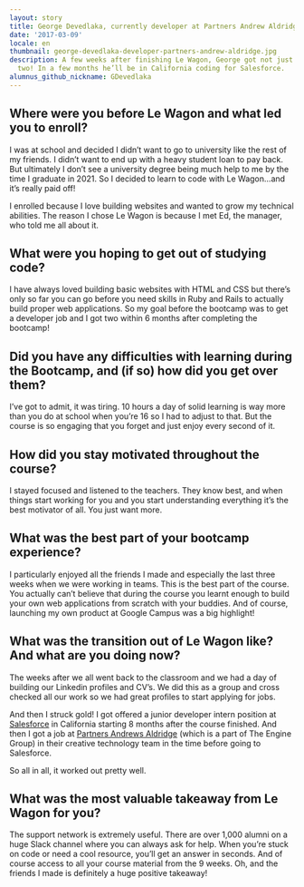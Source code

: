 ```yaml
---
layout: story
title: George Devedlaka, currently developer at Partners Andrew Aldridge
date: '2017-03-09'
locale: en
thumbnail: george-devedlaka-developer-partners-andrew-aldridge.jpg
description: A few weeks after finishing Le Wagon, George got not just one job, but
  two! In a few months he’ll be in California coding for Salesforce.
alumnus_github_nickname: GDevedlaka
---
```


## Where were you before Le Wagon and what led you to enroll?

I was at school and decided I didn’t want to go to university like the rest of my friends. I didn’t want to end up with a heavy student loan to pay back. But ultimately I don’t see a university degree being much help to me by the time I graduate in 2021. So I decided to learn to code with Le Wagon...and it’s really paid off!

I enrolled because I love building websites and wanted to grow my technical abilities. The reason I chose Le Wagon is because I met Ed, the manager, who told me all about it.

## What were you hoping to get out of studying code?

I have always loved building basic websites with HTML and CSS but there’s only so far you can go before you need skills in Ruby and Rails to actually build proper web applications. So my goal before the bootcamp was to get a developer job and I got two within 6 months after completing the bootcamp!

## Did you have any difficulties with learning during the Bootcamp, and (if so) how did you get over them?

I’ve got to admit, it was tiring. 10 hours a day of solid learning is way more than you do at school when you’re 16 so I had to adjust to that. But the course is so engaging that you forget and just enjoy every second of it.

## How did you stay motivated throughout the course?

I stayed focused and listened to the teachers. They know best, and when things start working for you and you start understanding everything it’s the best motivator of all. You just want more.

## What was the best part of your bootcamp experience?

I particularly enjoyed all the friends I made and especially the last three weeks when we were working in teams. This is the best part of the course. You actually can’t believe that during the course you learnt enough to build your own web applications from scratch with your buddies. And of course, launching my own product at Google Campus was a big highlight!

## What was the transition out of Le Wagon like? And what are you doing now?

The weeks after we all went back to the classroom and we had a day of building our Linkedin profiles and CV’s. We did this as a group and cross checked all our work so we had great profiles to start applying for jobs.

And then I struck gold! I got offered a junior developer intern position at [Salesforce](https://www.salesforce.com) in California starting 8 months after the course finished. And then I got a job at [Partners Andrews Aldridge](http://www.andrewsaldridge.com/) (which is a part of The Engine Group) in their creative technology team in the time before going to Salesforce.

So all in all, it worked out pretty well.

## What was the most valuable takeaway from Le Wagon for you?

The support network is extremely useful. There are over 1,000 alumni on a huge Slack channel where you can always ask for help. When you’re stuck on code or need a cool resource, you’ll get an answer in seconds. And of course access to all your course material from the 9 weeks. Oh, and the friends I made is definitely a huge positive takeaway!